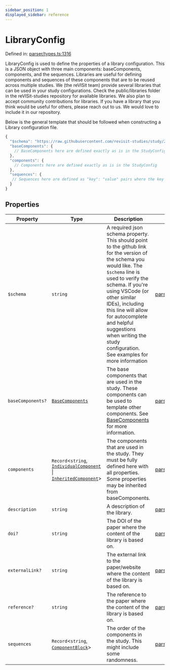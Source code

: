 ```yaml
---
sidebar_position: 1
displayed_sidebar: reference
---
```


# LibraryConfig

Defined in: [parser/types.ts:1316](https://github.com/revisit-studies/study/blob/8321281ac346f1aa0a6d05a2638ef2608adef62e/src/parser/types.ts#L1316)

LibraryConfig is used to define the properties of a library configuration. This is a JSON object with three main components: baseComponents, components, and the sequences. Libraries are useful for defining components and sequences of these components that are to be reused across multiple studies. We (the reVISit team) provide several libraries that can be used in your study configurations. Check the public/libraries folder in the reVISit-studies repository for available libraries. We also plan to accept community contributions for libraries. If you have a library that you think would be useful for others, please reach out to us. We would love to include it in our repository.

Below is the general template that should be followed when constructing a Library configuration file.

```js
{
  "$schema": "https://raw.githubusercontent.com/revisit-studies/study/2.0.0-rc7/src/parser/LibraryConfigSchema.json",
  "baseComponents": {
    // BaseComponents here are defined exactly as is in the StudyConfig
  },
  "components": {
    // Components here are defined exactly as is in the StudyConfig
  },
  "sequences": {
   // Sequences here are defined as "key": "value" pairs where the key is the name of the sequence and the value is a ComponentBlock, just like in the StudyConfig
  }
}
```

## Properties

| Property | Type | Description | Defined in |
| ------ | ------ | ------ | ------ |
| <a id="$schema"></a> `$schema` | `string` | A required json schema property. This should point to the github link for the version of the schema you would like. The `$schema` line is used to verify the schema. If you're using VSCode (or other similar IDEs), including this line will allow for autocomplete and helpful suggestions when writing the study configuration. See examples for more information | [parser/types.ts:1318](https://github.com/revisit-studies/study/blob/8321281ac346f1aa0a6d05a2638ef2608adef62e/src/parser/types.ts#L1318) |
| <a id="basecomponents"></a> `baseComponents?` | [`BaseComponents`](../type-aliases/BaseComponents.md) | The base components that are used in the study. These components can be used to template other components. See [BaseComponents](../../type-aliases/BaseComponents) for more information. | [parser/types.ts:1328](https://github.com/revisit-studies/study/blob/8321281ac346f1aa0a6d05a2638ef2608adef62e/src/parser/types.ts#L1328) |
| <a id="components"></a> `components` | `Record`\<`string`, [`IndividualComponent`](../type-aliases/IndividualComponent.md) \| [`InheritedComponent`](../type-aliases/InheritedComponent.md)\> | The components that are used in the study. They must be fully defined here with all properties. Some properties may be inherited from baseComponents. | [parser/types.ts:1330](https://github.com/revisit-studies/study/blob/8321281ac346f1aa0a6d05a2638ef2608adef62e/src/parser/types.ts#L1330) |
| <a id="description"></a> `description` | `string` | A description of the library. | [parser/types.ts:1320](https://github.com/revisit-studies/study/blob/8321281ac346f1aa0a6d05a2638ef2608adef62e/src/parser/types.ts#L1320) |
| <a id="doi"></a> `doi?` | `string` | The DOI of the paper where the content of the library is based on. | [parser/types.ts:1324](https://github.com/revisit-studies/study/blob/8321281ac346f1aa0a6d05a2638ef2608adef62e/src/parser/types.ts#L1324) |
| <a id="externallink"></a> `externalLink?` | `string` | The external link to the paper/website where the content of the library is based on. | [parser/types.ts:1326](https://github.com/revisit-studies/study/blob/8321281ac346f1aa0a6d05a2638ef2608adef62e/src/parser/types.ts#L1326) |
| <a id="reference"></a> `reference?` | `string` | The reference to the paper where the content of the library is based on. | [parser/types.ts:1322](https://github.com/revisit-studies/study/blob/8321281ac346f1aa0a6d05a2638ef2608adef62e/src/parser/types.ts#L1322) |
| <a id="sequences"></a> `sequences` | `Record`\<`string`, [`ComponentBlock`](ComponentBlock.md)\> | The order of the components in the study. This might include some randomness. | [parser/types.ts:1332](https://github.com/revisit-studies/study/blob/8321281ac346f1aa0a6d05a2638ef2608adef62e/src/parser/types.ts#L1332) |
